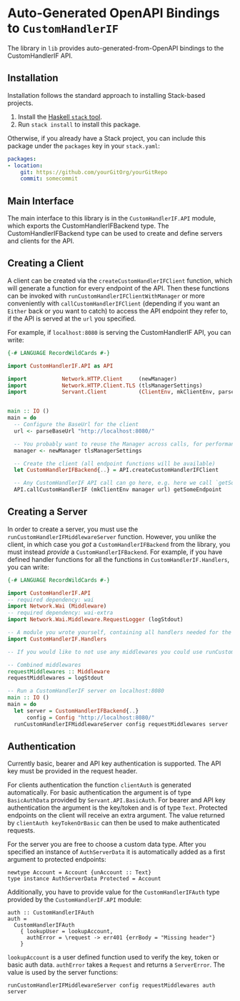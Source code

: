 # Auto-Generated OpenAPI Bindings to `CustomHandlerIF`

The library in `lib` provides auto-generated-from-OpenAPI bindings to the CustomHandlerIF API.

## Installation

Installation follows the standard approach to installing Stack-based projects.

1. Install the [Haskell `stack` tool](http://docs.haskellstack.org/en/stable/README).
2. Run `stack install` to install this package.

Otherwise, if you already have a Stack project, you can include this package under the `packages` key in your `stack.yaml`:
```yaml
packages:
- location:
    git: https://github.com/yourGitOrg/yourGitRepo
    commit: somecommit
```

## Main Interface

The main interface to this library is in the `CustomHandlerIF.API` module, which exports the CustomHandlerIFBackend type. The CustomHandlerIFBackend
type can be used to create and define servers and clients for the API.

## Creating a Client

A client can be created via the `createCustomHandlerIFClient` function, which will generate a function for every endpoint of the API.
Then these functions can be invoked with `runCustomHandlerIFClientWithManager` or more conveniently with `callCustomHandlerIFClient`
(depending if you want an `Either` back or you want to catch) to access the API endpoint they refer to, if the API is served
at the `url` you specified.

For example, if `localhost:8080` is serving the CustomHandlerIF API, you can write:

```haskell
{-# LANGUAGE RecordWildCards #-}

import CustomHandlerIF.API as API

import           Network.HTTP.Client     (newManager)
import           Network.HTTP.Client.TLS (tlsManagerSettings)
import           Servant.Client          (ClientEnv, mkClientEnv, parseBaseUrl)


main :: IO ()
main = do
  -- Configure the BaseUrl for the client
  url <- parseBaseUrl "http://localhost:8080/"

  -- You probably want to reuse the Manager across calls, for performance reasons
  manager <- newManager tlsManagerSettings

  -- Create the client (all endpoint functions will be available)
  let CustomHandlerIFBackend{..} = API.createCustomHandlerIFClient

  -- Any CustomHandlerIF API call can go here, e.g. here we call `getSomeEndpoint`
  API.callCustomHandlerIF (mkClientEnv manager url) getSomeEndpoint
```

## Creating a Server

In order to create a server, you must use the `runCustomHandlerIFMiddlewareServer` function. However, you unlike the client, in which case you *got* a `CustomHandlerIFBackend`
from the library, you must instead *provide* a `CustomHandlerIFBackend`. For example, if you have defined handler functions for all the
functions in `CustomHandlerIF.Handlers`, you can write:

```haskell
{-# LANGUAGE RecordWildCards #-}

import CustomHandlerIF.API
-- required dependency: wai
import Network.Wai (Middleware)
-- required dependency: wai-extra
import Network.Wai.Middleware.RequestLogger (logStdout)

-- A module you wrote yourself, containing all handlers needed for the CustomHandlerIFBackend type.
import CustomHandlerIF.Handlers

-- If you would like to not use any middlewares you could use runCustomHandlerIFServer instead

-- Combined middlewares
requestMiddlewares :: Middleware
requestMiddlewares = logStdout

-- Run a CustomHandlerIF server on localhost:8080
main :: IO ()
main = do
  let server = CustomHandlerIFBackend{..}
      config = Config "http://localhost:8080/"
  runCustomHandlerIFMiddlewareServer config requestMiddlewares server
```

## Authentication

Currently basic, bearer and API key authentication is supported. The API key must be provided
in the request header.

For clients authentication the function `clientAuth` is generated automatically. For basic
authentication the argument is of type `BasicAuthData` provided by `Servant.API.BasicAuth`.
For bearer and API key authentication the argument is the key/token and is of type `Text`.
Protected endpoints on the client will receive an extra argument. The value returned by
`clientAuth keyTokenOrBasic` can then be used to make authenticated requests.

For the server you are free to choose a custom data type. After you specified an instance of
`AuthServerData` it is automatically added as a first argument to protected endpoints:

```
newtype Account = Account {unAccount :: Text}
type instance AuthServerData Protected = Account
```

Additionally, you have to provide value for the `CustomHandlerIFAuth` type provided by the
`CustomHandlerIF.API` module:

```
auth :: CustomHandlerIFAuth
auth =
  CustomHandlerIFAuth
    { lookupUser = lookupAccount,
      authError = \request -> err401 {errBody = "Missing header"}
    }
```

`lookupAccount` is a user defined function used to verify the key, token or basic auth data.
`authError` takes a `Request` and returns a `ServerError`. The value is used by the server
functions:

```
runCustomHandlerIFMiddlewareServer config requestMiddlewares auth server
```
